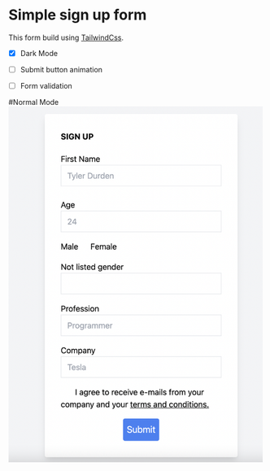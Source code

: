 # Simple sign up form 

This form build using [TailwindCss](https://tailwindcss.com/docs).

- [x] Dark Mode
- [ ] Submit button animation
- [ ] Form validation


<label for="normal-mode"> #Normal Mode </label>
<img id="normal-mode" src="screenshots/normal-mode.png" width="500" height="700">
